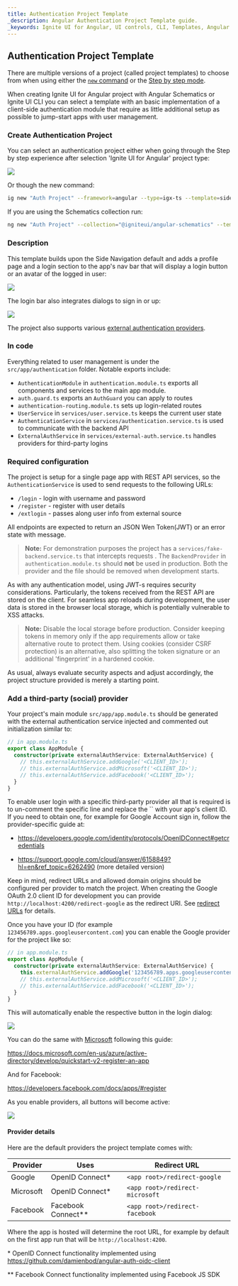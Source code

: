 ```yaml
---
title: Authentication Project Template
_description: Angular Authentication Project Template guide.
_keywords: Ignite UI for Angular, UI controls, CLI, Templates, Angular widgets, web widgets, UI widgets, Angular, Native Angular Components Suite, Native Angular Controls, Native Angular Components Library
---
```


## Authentication Project Template

There are multiple versions of a project (called project templates) to choose from when using either the [`new` command](../cli-overview.md#create-new-project) or the [Step by step mode](step-by-step-guide.md).

When creating Ignite UI for Angular project with Angular Schematics or Ignite UI CLI you can select a template with an basic implementation of a client-side authentication module that require as little additional setup as possible to jump-start apps with user management.

### Create Authentication Project
You can select an authentication project either when going through the Step by step experience after selection 'Ignite UI for Angular' project type:

![](../../../images/general/cli-igx-side-auth.png)

Or though the new command:

```bash
ig new "Auth Project" --framework=angular --type=igx-ts --template=side-nav-auth
```

If you are using the Schematics collection run:

```bash
ng new "Auth Project" --collection="@igniteui/angular-schematics" --template=side-nav-auth
```

### Description
This template builds upon the Side Navigation default and adds a profile page and a login section to the app's nav bar that will display a login button or an avatar of the logged in user:

![](../../../images/general/igx-side-auth-login-bar.png)

The login bar also integrates dialogs to sign in or up:

![](../../../images/general/igx-side-auth-login-dialogs.png)

The project also supports various [external authentication providers](#add-a-third-party-social-provider). 

### In code
Everything related to user management is under the `src/app/authentication` folder. Notable exports include:

- `AuthenticationModule` in `authentication.module.ts` exports all components and services to the main app module.
- `auth.guard.ts` exports an `AuthGuard` you can apply to routes
- `authentication-routing.module.ts` sets up login-related routes
- `UserService` in `services/user.service.ts` keeps the current user state
- `AuthenticationService` in `services/authentication.service.ts` is used to communicate with the backend API
- `ExternalAuthService` in `services/external-auth.service.ts` handles providers for third-party logins

### Required configuration

The project is setup for a single page app with REST API services, so the `AuthenticationService` is used to send requests to the following URLs:
- `/login` - login with username and password
- `/register` - register with user details
- `/extlogin` - passes along user info from external source

All endpoints are expected to return an JSON Wen Token(JWT)
 or an error state with message. 

> **Note:** For demonstration purposes the project has a `services/fake-backend.service.ts` that intercepts requests . The `BackendProvider` in `authentication.module.ts` should **not** be used in production. Both the provider and the file should be removed when development starts.

As with any authentication model, using JWT-s requires security considerations. Particularly, the tokens received from the REST API are stored on the client. For seamless app reloads during development, the user data is stored in the browser local storage, which is potentially vulnerable to XSS attacks.

> **Note:** Disable the local storage before production. Consider keeping tokens in memory only if the app requirements allow or take alternative route to protect them. Using cookies (consider CSRF protection) is an alternative, also splitting the token signature or an additional 'fingerprint' in a hardened cookie.

As usual, always evaluate security aspects and adjust accordingly, the project structure provided is merely a starting point.


### Add a third-party (social) provider

Your project's main module `src/app/app.module.ts` should be generated with the external authentication service injected and commented out initialization similar to:

```ts
// in app.module.ts
export class AppModule {
  constructor(private externalAuthService: ExternalAuthService) {
    // this.externalAuthService.addGoogle('<CLIENT_ID>');
    // this.externalAuthService.addMicrosoft('<CLIENT_ID>');
    // this.externalAuthService.addFacebook('<CLIENT_ID>');
  }
}
```

To enable user login with a specific third-party provider all that is required is to un-comment the specific line and replace the `` with your app's client ID.
If you need to obtain one, for example for Google Account sign in, follow the provider-specific guide at:
- https://developers.google.com/identity/protocols/OpenIDConnect#getcredentials

- https://support.google.com/cloud/answer/6158849?hl=en&ref_topic=6262490 (more detailed version)

Keep in mind, redirect URLs and allowed domain origins should be configured per provider to match the project. When creating the Google OAuth 2.0 client ID for development you can provide `http://localhost:4200/redirect-google` as the redirect URI. See [redirect URLs](#provider-details) for details.

Once you have your ID (for example `123456789.apps.googleusercontent.com`) you can enable the Google provider for the project like so:
```ts
// in app.module.ts
export class AppModule {
  constructor(private externalAuthService: ExternalAuthService) {
    this.externalAuthService.addGoogle('123456789.apps.googleusercontent.com');
    // this.externalAuthService.addMicrosoft('<CLIENT_ID>');
    // this.externalAuthService.addFacebook('<CLIENT_ID>');
  }
}
```
This will automatically enable the respective button in the login dialog:

![](../../../images/general/igx-side-auth-login-google.png)

You can do the same with [Microsoft](https://docs.microsoft.com/en-us/azure/active-directory/develop/v2-protocols-oidc) following this guide:

https://docs.microsoft.com/en-us/azure/active-directory/develop/quickstart-v2-register-an-app

And for Facebook:

https://developers.facebook.com/docs/apps/#register


As you enable providers, all buttons will become active:

![](../../../images/general/igx-side-auth-login-social.png)

#### Provider details

Here are the default providers the project template comes with:

| Provider | Uses | Redirect URL |
|---|---|---|
| Google | OpenID Connect* | `<app root>/redirect-google` |
| Microsoft | OpenID Connect* | `<app root>/redirect-microsoft` |
| Facebook | Facebook Connect** | `<app root>/redirect-facebook` |

Where the app is hosted will determine the root URL, for example by default on the first app run that will be `http://localhost:4200`.

\* OpenID Connect functionality implemented using https://github.com/damienbod/angular-auth-oidc-client

\** Facebook Connect functionality implemented using Facebook JS SDK
